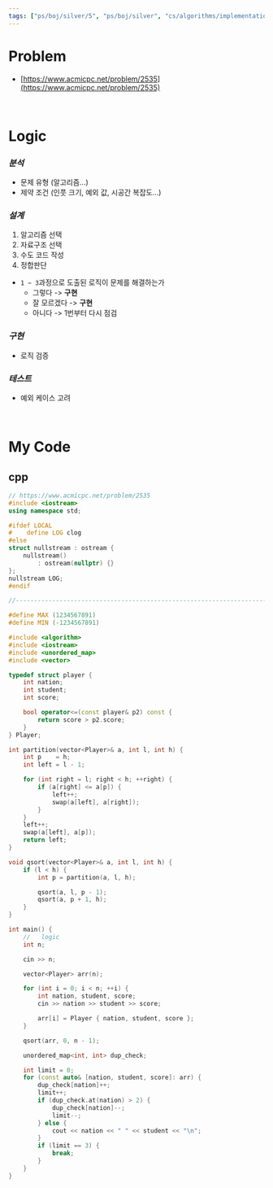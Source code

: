 ```yaml
---
tags: ["ps/boj/silver/5", "ps/boj/silver", "cs/algorithms/implementation/ps","cs/algorithms/sorting/ps"]
---
```


# Problem
- [https://www.acmicpc.net/problem/2535](https://www.acmicpc.net/problem/2535)

<br/>

# Logic

### *분석*
- 문제 유형 (알고리즘...)
- 제약 조건 (인풋 크기, 예외 값, 시공간 복잡도...)

### *설계*
1. 알고리즘 선택
2. 자료구조 선택
3. 수도 코드 작성
4. 정합판단
  - `1 ~ 3`과정으로 도출된 로직이 문제를 해결하는가
    - 그렇다 -> **구현**
    - 잘 모르겠다 -> **구현**
    - 아니다 -> 1번부터 다시 점검

### *구현*
- 로직 검증

### *테스트*
- 예외 케이스 고려

<br/>

# My Code
## cpp
```cpp title="boj/2535.cpp"
// https://www.acmicpc.net/problem/2535
#include <iostream>
using namespace std;

#ifdef LOCAL
#    define LOG clog
#else
struct nullstream : ostream {
    nullstream()
        : ostream(nullptr) {}
};
nullstream LOG;
#endif

//--------------------------------------------------------------------------------------------------

#define MAX (1234567891)
#define MIN (-1234567891)

#include <algorithm>
#include <iostream>
#include <unordered_map>
#include <vector>

typedef struct player {
    int nation;
    int student;
    int score;

    bool operator<=(const player& p2) const {
        return score > p2.score;
    }
} Player;

int partition(vector<Player>& a, int l, int h) {
    int p    = h;
    int left = l - 1;

    for (int right = l; right < h; ++right) {
        if (a[right] <= a[p]) {
            left++;
            swap(a[left], a[right]);
        }
    }
    left++;
    swap(a[left], a[p]);
    return left;
}

void qsort(vector<Player>& a, int l, int h) {
    if (l < h) {
        int p = partition(a, l, h);

        qsort(a, l, p - 1);
        qsort(a, p + 1, h);
    }
}

int main() {
    //   logic
    int n;

    cin >> n;

    vector<Player> arr(n);

    for (int i = 0; i < n; ++i) {
        int nation, student, score;
        cin >> nation >> student >> score;

        arr[i] = Player { nation, student, score };
    }

    qsort(arr, 0, n - 1);

    unordered_map<int, int> dup_check;

    int limit = 0;
    for (const auto& [nation, student, score]: arr) {
        dup_check[nation]++;
        limit++;
        if (dup_check.at(nation) > 2) {
            dup_check[nation]--;
            limit--;
        } else {
            cout << nation << " " << student << "\n";
        }
        if (limit == 3) {
            break;
        }
    }
}

```
